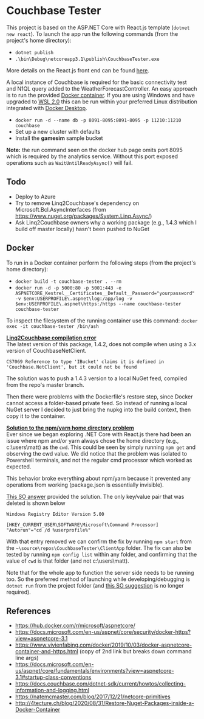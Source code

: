 # Couchbase Tester
This project is based on the ASP.NET Core with React.js template (`dotnet new react`). To launch the app run the following commands (from the project's home directory):
* `dotnet publish`
* `.\bin\Debug\netcoreapp3.1\publish\CouchbaseTester.exe`

More details on the React.js front end can be found [here](ClientApp/README.md).

A local instance of Couchbase is required for the basic connectivity test and N1QL query added to the WeatherForecastController. An easy approach is to run the provided [Docker container](https://hub.docker.com/r/couchbase/server/). If you are using Windows and have upgraded to [WSL 2.0](https://docs.microsoft.com/en-us/windows/wsl/wsl2-index) this can be run within your preferred Linux distribution integrated with [Docker Desktop](https://docs.docker.com/docker-for-windows/wsl/).
* `docker run -d --name db -p 8091-8095:8091-8095 -p 11210:11210 couchbase`
* Set up a new cluster with defaults
* Install the __gamesim__ sample bucket

__Note:__ the run command seen on the docker hub page omits port 8095 which is required by the analytics service. Without this port exposed operations such as `WaitUntilReadyAsync()` will fail.

## Todo
* Deploy to Azure
* Try to remove Linq2Couchbase's dependency on Microsoft.Bcl.AsyncInterfaces (from https://www.nuget.org/packages/System.Linq.Async/)
* Ask Linq2Couchbase owners why a working package (e.g., 1.4.3 which I build off master locally) hasn't been pushed to NuGet

## Docker
To run in a Docker container perform the following steps (from the project's home directory):
* `docker build -t couchbase-tester . --rm`
* `docker run -d -p 5000:80 -p 5001:443 -e ASPNETCORE_Kestrel__Certificates__Default__Password="yourpassword" -v $env:USERPROFILE\.aspnet\log:/app/log -v $env:USERPROFILE\.aspnet\https:/https --name couchbase-tester couchbase-tester`

To inspect the filesystem of the running container use this command: `docker exec -it couchbase-tester /bin/ash`

<ins>**Linq2Couchbase compilation error**</ins>\
The latest version of this package, 1.4.2, does not compile when using a 3.x version of CouchbaseNetClient.

`CS7069 Reference to type 'IBucket' claims it is defined in 'Couchbase.NetClient', but it could not be found`

The solution was to push a 1.4.3 version to a local NuGet feed, compiled from the repo's master branch.

Then there were problems with the Dockerfile's restore step, since Docker cannot access a folder-based private feed. So instead of running a local NuGet server I decided to just bring the nupkg into the build context, then copy it to the container.

<ins>**Solution to the npm/yarn home directory problem**</ins>\
Ever since we began exploring .NET Core with React.js there had been an issue where npm and/or yarn always chose the home directory (e.g., c:\users\matt) as the `cwd`. This could be seen by simply running `npm get` and observing the cwd value. We did notice that the problem was isolated to Powershell terminals, and not the regular cmd processor which worked as expected.

This behavior broke everything about npm/yarn because it prevented any operations from working (package.json is essentially invisible).

[This SO answer](https://stackoverflow.com/a/29561882) provided the solution. The only key/value pair that was deleted is shown below
```Batchfile
Windows Registry Editor Version 5.00

[HKEY_CURRENT_USER\SOFTWARE\Microsoft\Command Processor]
"Autorun"="cd /d %userprofile%"
```

With that entry removed we can confirm the fix by running `npm start` from the `~\source\repos\CouchbaseTester\ClientApp` folder. The fix can also be tested by running `npm config list` within any folder, and confirming that the value of `cwd` is that folder (and not c:\users\matt).

Note that for the whole app to function the server side needs to be running too. So the preferred method of launching while developing/debugging is `dotnet run` from the project folder (and [this SO suggestion](https://stackoverflow.com/a/61354275) is no longer required).

## References
* https://hub.docker.com/r/microsoft/aspnetcore/
* https://docs.microsoft.com/en-us/aspnet/core/security/docker-https?view=aspnetcore-3.1
* https://www.vivienfabing.com/docker/2019/10/03/docker-aspnetcore-container-and-https.html (copy of 2nd link but breaks down command line args)
* https://docs.microsoft.com/en-us/aspnet/core/fundamentals/environments?view=aspnetcore-3.1#startup-class-conventions
* https://docs.couchbase.com/dotnet-sdk/current/howtos/collecting-information-and-logging.html
* https://natemcmaster.com/blog/2017/12/21/netcore-primitives
* http://4tecture.ch/blog/2020/08/31/Restore-Nuget-Packages-inside-a-Docker-Container